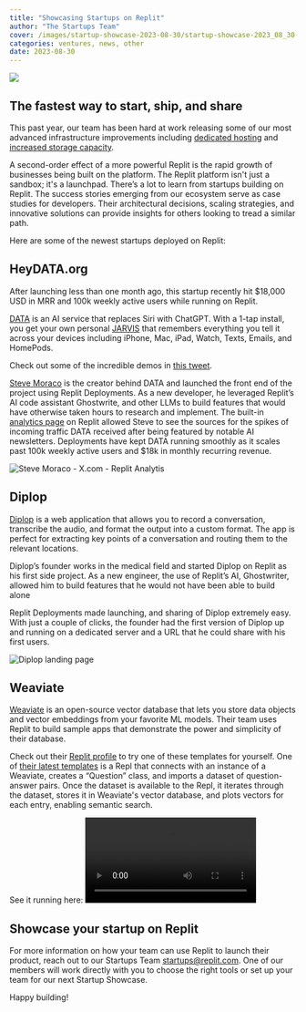 ```yaml
---
title: "Showcasing Startups on Replit"
author: "The Startups Team"
cover: /images/startup-showcase-2023-08-30/startup-showcase-2023_08_30-cover.jpg
categories: ventures, news, other
date: 2023-08-30
---
```


![](/images/startup-showcase-2023-08-30/startup-showcase-2023_08_30-cover.jpg)

## The fastest way to start, ship, and share 

This past year, our team has been hard at work releasing some of our most advanced infrastructure improvements including [dedicated hosting](https://blog.replit.com/replit-developer-day-recap) and [increased storage capacity](https://blog.replit.com/expandable-storage). 

A second-order effect of a more powerful Replit is the rapid growth of businesses being built on the platform. The Replit platform isn't just a sandbox; it's a launchpad. There’s a lot to learn from startups building on Replit. The success stories emerging from our ecosystem serve as case studies for developers. Their architectural decisions, scaling strategies, and innovative solutions can provide insights for others looking to tread a similar path.

Here are some of the newest startups deployed on Replit:

## HeyDATA.org

After launching less than one month ago, this startup recently hit $18,000 USD in MRR and 100k weekly active users while running on Replit.

[DATA](https://heydata.org) is an AI service that replaces Siri with ChatGPT. With a 1-tap install, you get your own personal [JARVIS](https://en.wikipedia.org/wiki/J.A.R.V.I.S.) that remembers everything you tell it across your devices including iPhone, Mac, iPad, Watch, Texts, Emails, and HomePods.

Check out some of the incredible demos in [this tweet](https://twitter.com/SteveMoraco/status/1669493285822541826?s=20).

[Steve Moraco](https://twitter.com/stevemoraco) is the creator behind DATA and launched the front end of the project using Replit Deployments. As a new developer, he leveraged Replit’s AI code assistant Ghostwrite, and other LLMs to build features that would have otherwise taken hours to research and implement. The built-in [analytics page](https://blog.replit.com/deployments-analytics) on Replit allowed Steve to see the sources for the spikes of incoming traffic DATA received after being featured by notable AI newsletters. Deployments have kept DATA running smoothly as it scales past 100k weekly active users and $18k in monthly recurring revenue.

![Steve Moraco - X.com - Replit Analytis](/images/startup-showcase-2023-08-30/SteveMoraco-ReplitDeployments-analytics-tweet.jpg)

## Diplop

[Diplop](https://www.diplop.com/) is a web application that allows you to record a conversation, transcribe the audio, and format the output into a custom format. The app is perfect for extracting key points of a conversation and routing them to the relevant locations.

Diplop’s founder works in the medical field and started Diplop on Replit as his first side project. As a new engineer, the use of Replit’s AI, Ghostwriter, allowed him to build features that he would not have been able to build alone

Replit Deployments made launching, and sharing of Diplop extremely easy. With just a couple of clicks, the founder had the first version of Diplop up and running on a dedicated server and a URL that he could share with his first users.

![Diplop landing page](/images/startup-showcase-2023-08-30/diplop-landingpage.jpg)

## Weaviate

[Weaviate](https://weaviate.io/) is an open-source vector database that lets you store data objects and vector embeddings from your favorite ML models. Their team uses Replit to build sample apps that demonstrate the power and simplicity of their database.



Check out their [Replit profile](https://replit.com/@Weaviate) to try one of these templates for yourself. One of [their latest templates](https://replit.com/@Weaviate/Quickstart-1-Create-Object-and-Import-Data-and-Create-Vectors) is a Repl that connects with an instance of a Weaviate, creates a “Question” class, and imports a dataset of question-answer pairs. Once the dataset is available to the Repl, it iterates through the dataset, stores it in Weaviate's vector database, and plots vectors for each entry, enabling semantic search.

See it running here:
![Weaviate create vector DB](/images/startup-showcase-2023-08-30/weaviate-vectorDB-demo.mp4)

## Showcase your startup on Replit

For more information on how your team can use Replit to launch their product, reach out to our Startups Team startups@replit.com. One of our members will work directly with you to choose the right tools or set up your team for our next Startup Showcase.

Happy building!